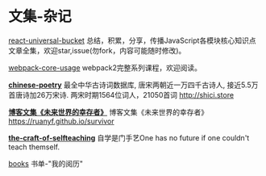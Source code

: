 # 文集-杂记
[react-universal-bucket](https://github.com/liangklfangl/react-article-bucket)
总结，积累，分享，传播JavaScript各模块核心知识点文章全集，欢迎star,issue(勿fork，内容可能随时修改)。

[webpack-core-usage](https://github.com/liangklfangl/webpack-core-usage)
webpack2完整系列课程，欢迎阅读。

[**chinese-poetry**](https://github.com/chinese-poetry/chinese-poetry)
最全中华古诗词数据库, 唐宋两朝近一万四千古诗人, 接近5.5万首唐诗加26万宋诗. 两宋时期1564位词人，21050首词
http://shici.store

[**博客文集《未来世界的幸存者》**](https://github.com/ruanyf/survivor)
博客文集《未来世界的幸存者》 https://ruanyf.github.io/survivor

[**the-craft-of-selfteaching**](https://github.com/selfteaching/the-craft-of-selfteaching)
自学是门手艺One has no future if one couldn't teach themself. 

[books](https://github.com/yuanliangding/books)
书单-"我的阅历" 

[]()


[]()


[]()


[]()


[]()

